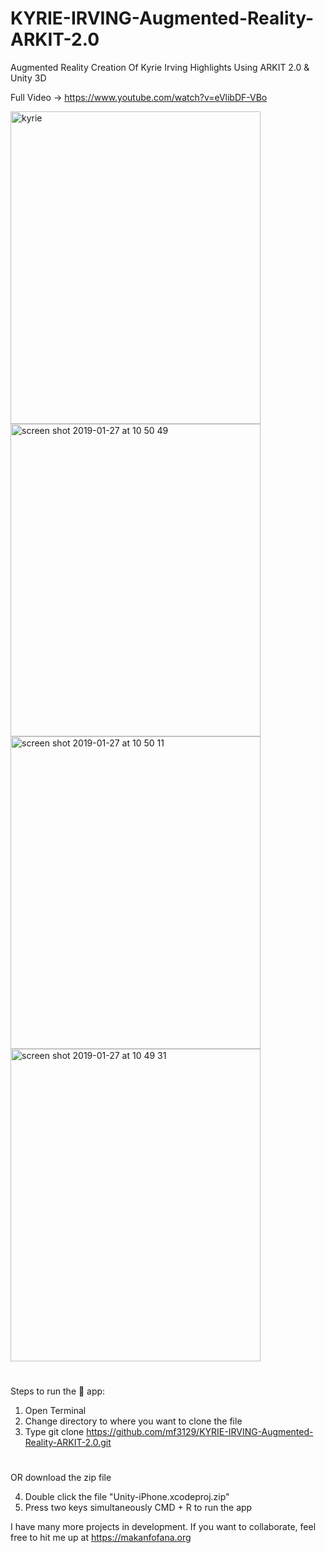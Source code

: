 # KYRIE-IRVING-Augmented-Reality-ARKIT-2.0
Augmented Reality Creation Of Kyrie Irving Highlights Using ARKIT 2.0 & Unity 3D

Full Video -> https://www.youtube.com/watch?v=eVlibDF-VBo

<img width="400" height="500"  alt="kyrie" src="https://user-images.githubusercontent.com/43025563/51803304-9294c800-2221-11e9-9694-6a8704ec9d54.png"><img width="400" height="500" alt="screen shot 2019-01-27 at 10 50 49" src="https://user-images.githubusercontent.com/43025563/51803292-785aea00-2221-11e9-901c-0e0124c7e1f6.png">
<img width="400" height="500" alt="screen shot 2019-01-27 at 10 50 11" src="https://user-images.githubusercontent.com/43025563/51803294-7b55da80-2221-11e9-84b2-0cb85230d45e.png">
<img width="400" height="500" alt="screen shot 2019-01-27 at 10 49 31" src="https://user-images.githubusercontent.com/43025563/51803295-7e50cb00-2221-11e9-8d84-ccf7385ce65d.png">


#
#

Steps to run the 📱 app:

1. Open Terminal
2. Change directory to where you want to clone the file
3. Type git clone https://github.com/mf3129/KYRIE-IRVING-Augmented-Reality-ARKIT-2.0.git

#
#
OR download the zip file

4. Double click the file "Unity-iPhone.xcodeproj.zip"
5. Press two keys simultaneously CMD + R to run the app

I have many more projects in development. If you want to collaborate, feel free to hit me up at https://makanfofana.org
